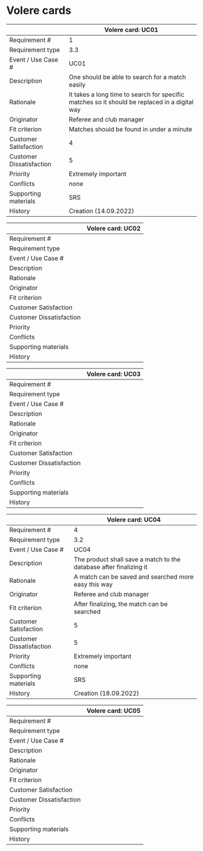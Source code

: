 # **Volere cards**

|               | **Volere card: UC01**
|---------------|------------------------
| Requirement # | 1
| Requirement type | 3.3
| Event / Use Case # | UC01
| Description | One should be able to search for a match easily
| Rationale | It takes a long time to search for specific matches so it should be replaced in a digital way
| Originator | Referee and club manager
| Fit criterion | Matches should be found in under a minute
| Customer Satisfaction | 4
| Customer Dissatisfaction | 5
| Priority | Extremely important
| Conflicts | none
| Supporting materials | SRS
| History | Creation (14.09.2022)


|               | **Volere card: UC02**
|---------------|------------------------
| Requirement # | 
| Requirement type | 
| Event / Use Case # | 
| Description | 
| Rationale | 
| Originator | 
| Fit criterion | 
| Customer Satisfaction | 
| Customer Dissatisfaction | 
| Priority | 
| Conflicts | 
| Supporting materials | 
| History | 


|               | **Volere card: UC03**
|---------------|------------------------
| Requirement # | 
| Requirement type | 
| Event / Use Case # |
| Description | 
| Rationale | 
| Originator | 
| Fit criterion | 
| Customer Satisfaction | 
| Customer Dissatisfaction | 
| Priority | 
| Conflicts | 
| Supporting materials | 
| History | 


|               | **Volere card: UC04**
|---------------|------------------------
| Requirement # | 4
| Requirement type | 3.2
| Event / Use Case # | UC04
| Description | The product shall save a match to the database after finalizing it
| Rationale | A match can be saved and searched more easy this way
| Originator | Referee and club manager
| Fit criterion | After finalizing, the match can be searched
| Customer Satisfaction | 5
| Customer Dissatisfaction | 5
| Priority | Extremely important
| Conflicts | none
| Supporting materials | SRS
| History | Creation (18.09.2022)


|               | **Volere card: UC05**
|---------------|------------------------
| Requirement # | 
| Requirement type | 
| Event / Use Case # | 
| Description | 
| Rationale | 
| Originator | 
| Fit criterion | 
| Customer Satisfaction | 
| Customer Dissatisfaction | 
| Priority | 
| Conflicts | 
| Supporting materials | 
| History | 
